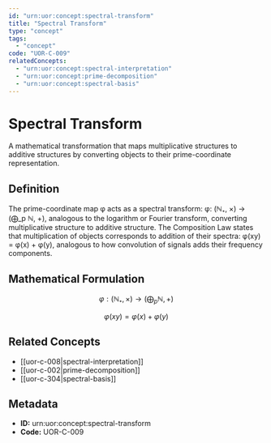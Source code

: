 ```yaml
---
id: "urn:uor:concept:spectral-transform"
title: "Spectral Transform"
type: "concept"
tags:
  - "concept"
code: "UOR-C-009"
relatedConcepts:
  - "urn:uor:concept:spectral-interpretation"
  - "urn:uor:concept:prime-decomposition"
  - "urn:uor:concept:spectral-basis"
---
```


# Spectral Transform

A mathematical transformation that maps multiplicative structures to additive structures by converting objects to their prime-coordinate representation.

## Definition

The prime-coordinate map φ acts as a spectral transform: φ: (ℕ₊, ×) → (⨁_p ℕ, +), analogous to the logarithm or Fourier transform, converting multiplicative structure to additive structure. The Composition Law states that multiplication of objects corresponds to addition of their spectra: φ(xy) = φ(x) + φ(y), analogous to how convolution of signals adds their frequency components.

## Mathematical Formulation

$$
φ: (ℕ₊, ×) → (⨁_p ℕ, +)
$$

$$
φ(xy) = φ(x) + φ(y)
$$

## Related Concepts

- [[uor-c-008|spectral-interpretation]]
- [[uor-c-002|prime-decomposition]]
- [[uor-c-304|spectral-basis]]

## Metadata

- **ID:** urn:uor:concept:spectral-transform
- **Code:** UOR-C-009
